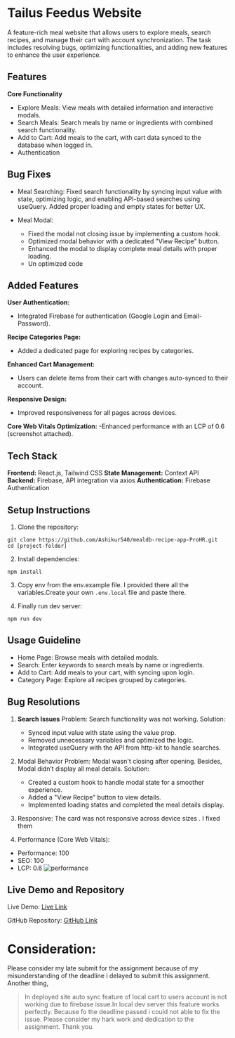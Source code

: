 # Tailus Feedus Website

A feature-rich meal website that allows users to explore meals, search recipes, and manage their cart with account synchronization. The task includes resolving bugs, optimizing functionalities, and adding new features to enhance the user experience.

## Features

**Core Functionality**

- Explore Meals: View meals with detailed information and interactive modals.
- Search Meals: Search meals by name or ingredients with combined search functionality.
- Add to Cart: Add meals to the cart, with cart data synced to the database when logged in.
- Authentication

## Bug Fixes

- Meal Searching:
  Fixed search functionality by syncing input value with state, optimizing logic, and enabling API-based searches using useQuery. Added proper loading and empty states for better UX.

- Meal Modal:
  - Fixed the modal not closing issue by implementing a custom hook.
  - Optimized modal behavior with a dedicated "View Recipe" button.
  - Enhanced the modal to display complete meal details with proper loading.
  - Un optimized code

## Added Features

**User Authentication:**

- Integrated Firebase for authentication (Google Login and Email-Password).

**Recipe Categories Page:**

- Added a dedicated page for exploring recipes by categories.

**Enhanced Cart Management:**

- Users can delete items from their cart with changes auto-synced to their account.

**Responsive Design:**

- Improved responsiveness for all pages across devices.

**Core Web Vitals Optimization:**
-Enhanced performance with an LCP of 0.6 (screenshot attached).

## Tech Stack

**Frontend:** React.js, Tailwind CSS
**State Management:** Context API
**Backend:** Firebase, API integration via axios
**Authentication:** Firebase Authentication

## Setup Instructions

1. Clone the repository:

```
git clone https://github.com/Ashikur540/mealdb-recipe-app-ProHR.git
cd [project-folder]

```

2.  Install dependencies:

```
npm install
```

3. Copy env from the env.example file. I provided there all the variables.Create your own `.env.local` file and paste there.

4. Finally run dev server:

```
npm run dev

```

## Usage Guideline

- Home Page: Browse meals with detailed modals.
- Search: Enter keywords to search meals by name or ingredients.
- Add to Cart: Add meals to your cart, with syncing upon login.
- Category Page: Explore all recipes grouped by categories.

## Bug Resolutions

1. **Search Issues**
   Problem: Search functionality was not working.
   Solution:

   - Synced input value with state using the value prop.
   - Removed unnecessary variables and optimized the logic.
   - Integrated useQuery with the API from http-kit to handle searches.

2. Modal Behavior
   Problem: Modal wasn't closing after opening. Besides, Modal didn’t display all meal details.
   Solution:

   - Created a custom hook to handle modal state for a smoother experience.
   - Added a "View Recipe" button to view details.
   - Implemented loading states and completed the meal details display.

3. Responsive: The card was not responsive across device sizes . I fixed them

4. Performance (Core Web Vitals):

- Performance: 100
- SEO: 100
- LCP: 0.6
  ![performance](https://i.ibb.co.com/hD7r64X/meal-performence-ss.png)

## Live Demo and Repository

Live Demo: [Live Link](https://tailus-fedus-meal-app.web.app)

GitHub Repository: [GitHub Link](https://github.com/Ashikur540/mealdb-recipe-app-ProHR)

# Consideration:

Please consider my late submit for the assignment because of my misunderstanding of the deadline i delayed to submit this assignment.
Another thing,

> In deployed site auto sync feature of local cart to users account is not working due to firebase issue.In local dev server this feature works perfectly. Because fo the deadline passed i could not able to fix the issue. Please consider my hark work and dedication to the assignment.
> Thank you.
